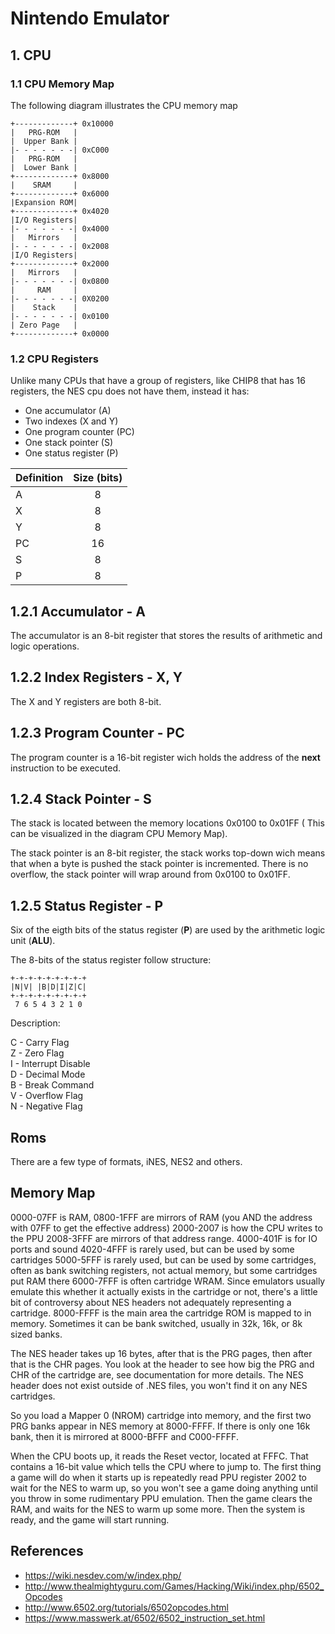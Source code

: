 # Nintendo Emulator

## 1. CPU

### 1.1 CPU Memory Map

The following diagram illustrates the CPU memory map

    +-------------+ 0x10000
    |   PRG-ROM   |
    |  Upper Bank |
    |- - - - - - -| 0xC000
    |   PRG-ROM   |
    |  Lower Bank |
    +-------------+ 0x8000
    |    SRAM     |
    +-------------+ 0x6000
    |Expansion ROM|
    +-------------+ 0x4020
    |I/O Registers|
    |- - - - - - -| 0x4000
    |   Mirrors   |
    |- - - - - - -| 0x2008
    |I/O Registers|
    +-------------+ 0x2000
    |   Mirrors   |
    |- - - - - - -| 0x0800
    |     RAM     |
    |- - - - - - -| 0X0200
    |    Stack    |
    |- - - - - - -| 0x0100
    | Zero Page   |
    +-------------+ 0x0000

### 1.2 CPU Registers

Unlike many CPUs that have a group of registers, like CHIP8 that has 16 registers, the NES cpu does not have them, instead it has:

 - One accumulator (A)
 - Two indexes (X and Y)
 - One program counter (PC)
 - One stack pointer (S)
 - One status register (P)

| Definition | Size (bits)|
|------------|:----------:|
| A          | 8          |
| X          | 8          |
| Y          | 8          |
| PC         | 16         |
| S          | 8          |
| P          | 8          |

## 1.2.1 Accumulator - A

The accumulator is an 8-bit register that stores the results of arithmetic and logic operations.

## 1.2.2 Index Registers - X, Y

The X and Y registers are both 8-bit.

## 1.2.3 Program Counter - PC

The program counter is a 16-bit register wich holds the address of the **next** instruction to be executed.

## 1.2.4 Stack Pointer - S

The stack is located between the memory locations 0x0100 to 0x01FF ( This can be visualized in the diagram CPU Memory Map).

The stack pointer is an 8-bit register, the stack works top-down wich means that when a byte is pushed the stack pointer is incremented. There is no overflow, the stack pointer will wrap around from 0x0100 to 0x01FF.

## 1.2.5 Status Register - P

Six of the eigth bits of the status register (**P**) are used by the arithmetic logic unit (**ALU**).

The 8-bits of the status register follow structure:

    +-+-+-+-+-+-+-+-+ 
    |N|V| |B|D|I|Z|C|
    +-+-+-+-+-+-+-+-+
     7 6 5 4 3 2 1 0

Description:

C - Carry Flag        <br>
Z - Zero Flag         <br>
I - Interrupt Disable <br>
D - Decimal Mode      <br>
B - Break Command     <br>
V - Overflow Flag     <br>
N - Negative Flag 

## Roms

There are a few type of formats, iNES, NES2 and others.

## Memory Map

0000-07FF is RAM, 
0800-1FFF are mirrors of RAM (you AND the address with 07FF to get the effective address)
2000-2007 is how the CPU writes to the PPU
2008-3FFF are mirrors of that address range.
4000-401F is for IO ports and sound
4020-4FFF is rarely used, but can be used by some cartridges
5000-5FFF is rarely used, but can be used by some cartridges, often as bank switching registers, not actual memory, but some cartridges put RAM there
6000-7FFF is often cartridge WRAM. Since emulators usually emulate this whether it actually exists in the cartridge or not, there's a little bit of controversy about NES headers not adequately representing a cartridge.
8000-FFFF is the main area the cartridge ROM is mapped to in memory. Sometimes it can be bank switched, usually in 32k, 16k, or 8k sized banks.

The NES header takes up 16 bytes, after that is the PRG pages, then after that is the CHR pages. You look at the header to see how big the PRG and CHR of the cartridge are, see documentation for more details. The NES header does not exist outside of .NES files, you won't find it on any NES cartridges.

So you load a Mapper 0 (NROM) cartridge into memory, and the first two PRG banks appear in NES memory at 8000-FFFF. If there is only one 16k bank, then it is mirrored at 8000-BFFF and C000-FFFF.

When the CPU boots up, it reads the Reset vector, located at FFFC. That contains a 16-bit value which tells the CPU where to jump to.
The first thing a game will do when it starts up is repeatedly read PPU register 2002 to wait for the NES to warm up, so you won't see a game doing anything until you throw in some rudimentary PPU emulation.
Then the game clears the RAM, and waits for the NES to warm up some more. Then the system is ready, and the game will start running.

## References

- https://wiki.nesdev.com/w/index.php/
- http://www.thealmightyguru.com/Games/Hacking/Wiki/index.php/6502_Opcodes
- http://www.6502.org/tutorials/6502opcodes.html
- https://www.masswerk.at/6502/6502_instruction_set.html
